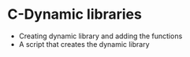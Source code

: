# C-Dynamic libraries 

- Creating dynamic library and adding the functions
- A script that creates the dynamic library
